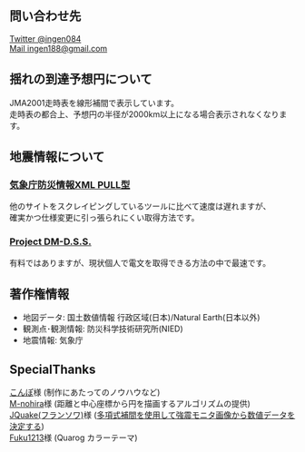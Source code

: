 ## 問い合わせ先

[Twitter @ingen084](https://twitter.com/ingen084/)  
[Mail ingen188@gmail.com](mailto:ingen188@gmail.com)

## 揺れの到達予想円について

JMA2001走時表を線形補間で表示しています。  
走時表の都合上、予想円の半径が2000km以上になる場合表示されなくなります。

## 地震情報について

### [気象庁防災情報XML PULL型](https://xml.kishou.go.jp/xmlpull.html)

他のサイトをスクレイピングしているツールに比べて速度は遅れますが、  
確実かつ仕様変更に引っ張られにくい取得方法です。

### [Project DM-D.S.S.](https://dmdata.jp/)

有料ではありますが、現状個人で電文を取得できる方法の中で最速です。

## 著作権情報

- 地図データ: 国土数値情報 行政区域(日本)/Natural Earth(日本以外)
- 観測点･観測情報: 防災科学技術研究所(NIED)
- 地震情報: 気象庁

## SpecialThanks

[こんぽ](https://twitter.com/compo031)様 (制作にあたってのノウハウなど)  
[M-nohira](https://github.com/M-nohira)様 (距離と中心座標から円を描画するアルゴリズムの提供)  
[JQuake(フランソワ)](https://jquake.net/)様 ([多項式補間を使用して強震モニタ画像から数値データを決定する](https://qiita.com/NoneType1/items/a4d2cf932e20b56ca444))  
[Fuku1213](https://twitter.com/fuku121303)様 (Quarog カラーテーマ)
